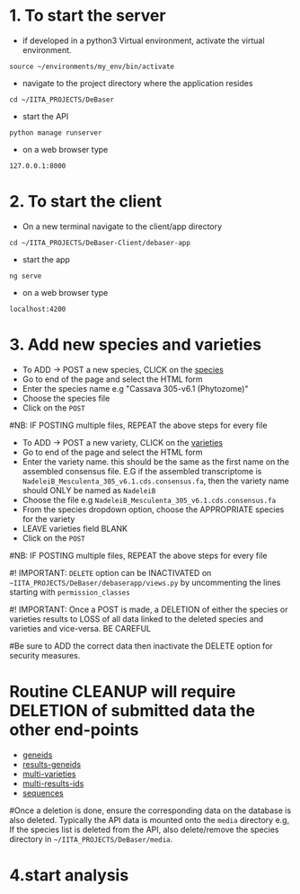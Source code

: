 # 1. To start the server 

- if developed in a python3 Virtual environment, activate the virtual environment.
```
source ~/environments/my_env/bin/activate
```
- navigate to the project directory where the application resides
```
cd ~/IITA_PROJECTS/DeBaser
```
- start the API 
```
python manage runserver 
```
- on a web browser type
```
127.0.0.1:8000
```

# 2. To start the client 

- On a new terminal navigate to the client/app directory 
```
cd ~/IITA_PROJECTS/DeBaser-Client/debaser-app
```
- start the app
```
ng serve 
```
- on a web browser type
```
localhost:4200
```

# 3. Add new species and varieties 

- To ADD -> POST a new species, CLICK on the [species](http://127.0.0.1:8000/species/)
- Go to end of the page and select the HTML form
- Enter the species name e.g "Cassava 305-v6.1 (Phytozome)"
- Choose the species file 
- Click on the ```POST```

#NB: IF POSTING multiple files, REPEAT the above steps for every file

- To ADD -> POST a new variety, CLICK on the [varieties](http://127.0.0.1:8000/varieties/)
- Go to end of the page and select the HTML form
- Enter the variety name. this should be the same as the first name on the assembled consensus file. E.G if the assembled transcriptome is ```NadeleiB_Mesculenta_305_v6.1.cds.consensus.fa```, then the variety name should ONLY be named as ```NadeleiB```
- Choose the file e.g ```NadeleiB_Mesculenta_305_v6.1.cds.consensus.fa```
- From the species dropdown option, choose the APPROPRIATE species for the variety
- LEAVE varieties field BLANK
- Click on the ```POST```

#NB: IF POSTING multiple files, REPEAT the above steps for every file

#! IMPORTANT: ```DELETE``` option can be INACTIVATED on ```~IITA_PROJECTS/DeBaser/debaserapp/views.py``` by uncommenting the lines starting with ```permission_classes```

#! IMPORTANT: Once a POST is made, a DELETION of either the species or varieties results to LOSS of all data linked to the deleted species and varieties and vice-versa. BE CAREFUL 

#Be sure to ADD the correct data then inactivate the DELETE option for security measures.

# Routine CLEANUP will require DELETION of submitted data the other end-points
- [geneids](http://127.0.0.1:8000/geneids/)
- [results-geneids](http://127.0.0.1:8000/results-geneids/)
- [multi-varieties](http://127.0.0.1:8000/multi-varieties/)
- [multi-results-ids](http://127.0.0.1:8000/multi-results-ids)
- [sequences](http://127.0.0.1:8000/sequences/)


#Once a deletion is done, ensure the corresponding data on the database is also deleted. Typically the API data is mounted onto the ```media``` directory e.g, If the species list is deleted from the API, also delete/remove the species directory in ```~/IITA_PROJECTS/DeBaser/media```.


# 4.start analysis